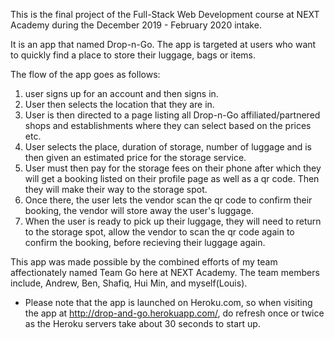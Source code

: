 This is the final project of the Full-Stack Web Development course at NEXT Academy during the December 2019 - February 2020 intake. 

It is an app that named Drop-n-Go. The app is targeted at users who want to quickly find a place to store their luggage, bags or items. 

The flow of the app goes as follows:
1. user signs up for an account and then signs in. 
2. User then selects the location that they are in.
3. User is then directed to a page listing all Drop-n-Go affiliated/partnered shops and establishments where they can select based on the prices etc.
4. User selects the place, duration of storage, number of luggage and is then given an estimated price for the storage service. 
5. User must then pay for the storage fees on their phone after which they will get a booking listed on their profile page as well as a qr code. Then they will make their way to the storage spot. 
6. Once there, the user lets the vendor scan the qr code to confirm their booking, the vendor will store away the user's luggage.
7. When the user is ready to pick up their luggage, they will need to return to the storage spot, allow the vendor to scan the qr code again to confirm the booking, before recieving their luggage again. 

This app was made possible by the combined efforts of my team affectionately named Team Go here at NEXT Academy. The team members include, Andrew, Ben, Shafiq, Hui Min, and myself(Louis). 

* Please note that the app is launched on Heroku.com, so when visiting the app at http://drop-and-go.herokuapp.com/, do refresh once or twice as the Heroku servers take about 30 seconds to start up.
